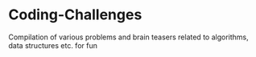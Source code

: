 # Coding-Challenges
Compilation of various problems and brain teasers related to algorithms, data structures etc. for fun
